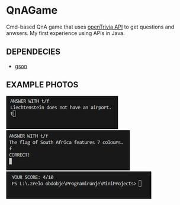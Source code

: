 # QnAGame

Cmd-based QnA game that uses [openTrivia API](https://opentdb.com/api_config.php) to get questions and anwsers. My first experience using APIs in Java.

## DEPENDECIES

- [gson](https://github.com/google/gson)

## EXAMPLE PHOTOS
![alt text](media/image1.png)\
![alt text](media/image2.png)\
![alt text](media/image3.png)